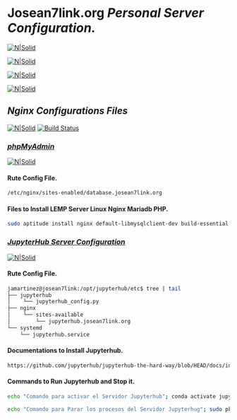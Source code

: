 # Josean7link.org _Personal Server Configuration._

[![N|Solid](https://upload.wikimedia.org/wikipedia/commons/thumb/3/3f/Linux_Mint_logo_without_wordmark.svg/240px-Linux_Mint_logo_without_wordmark.svg.png)](https://upload.wikimedia.org/wikipedia/commons/thumb/3/3f/Linux_Mint_logo_without_wordmark.svg/240px-Linux_Mint_logo_without_wordmark.svg.png)

[![N|Solid](https://upload.wikimedia.org/wikipedia/commons/thumb/c/ca/MariaDB_colour_logo.svg/320px-MariaDB_colour_logo.svg.png)](https://upload.wikimedia.org/wikipedia/commons/thumb/c/ca/MariaDB_colour_logo.svg/320px-MariaDB_colour_logo.svg.png)

[![N|Solid](https://upload.wikimedia.org/wikipedia/commons/thumb/c/c3/Python-logo-notext.svg/240px-Python-logo-notext.svg.png)](https://upload.wikimedia.org/wikipedia/commons/thumb/c/c3/Python-logo-notext.svg/240px-Python-logo-notext.svg.png)

[![N|Solid](https://upload.wikimedia.org/wikipedia/commons/thumb/e/ea/Conda_logo.svg/320px-Conda_logo.svg.png)](https://upload.wikimedia.org/wikipedia/commons/thumb/e/ea/Conda_logo.svg/320px-Conda_logo.svg.png)

## _Nginx Configurations Files_
[![N|Solid](http://nginx.org/nginx.png)](https://www.nginx.com/)
[![Build Status](https://travis-ci.org/joemccann/dillinger.svg?branch=master)](https://github.com/josean7link/Nignx)

### [_phpMyAdmin_]

   [_phpmyadmin_]: <https://www.phpmyadmin.net/>

[![N|Solid](https://upload.wikimedia.org/wikipedia/commons/thumb/2/2f/PhpMyAdmin_logo_2010_hidef.svg/320px-PhpMyAdmin_logo_2010_hidef.svg.png)](https://www.phpmyadmin.net/)

#### Rute Config File.
```sh
/etc/nginx/sites-enabled/database.josean7link.org
```

#### Files to Install LEMP Server Linux Nginx Mariadb PHP.
```sh
sudo aptitude install nginx default-libmysqlclient-dev build-essential libldap2-dev mariadb-server-10.3 mariadb-client-10.3 php7.4 php7.4-bz2 php7.4-cli php7.4-common php7.4-curl php7.4-fpm php7.4-gd php7.4-json php7.4-mbstring php7.4-mysql php7.4-opcache php7.4-readline php7.4-xml php7.4-zip
```


### [_JupyterHub Server Configuration_]

   [_JupyterHub Server Configuration_]: <https://jupyter.org/hub>

[![N|Solid](https://upload.wikimedia.org/wikipedia/commons/thumb/3/38/Jupyter_logo.svg/207px-Jupyter_logo.svg.png)](https://jupyter.org/hub)
#### Rute Config File.

```sh
jamartinez@josean7link:/opt/jupyterhub/etc$ tree | tail
├── jupyterhub
│    └── jupyterhub_config.py
├── nginx
│    └── sites-available
│        └── jupyterhub.josean7link.org
└── systemd
    └── jupyterhub.service
```

#### Documentations to Install Jupyterhub.
```sh
https://github.com/jupyterhub/jupyterhub-the-hard-way/blob/HEAD/docs/installation-guide-hard.md
```

#### Commands to Run Jupyterhub and Stop it.
```sh
echo "Comando para activar el Servidor Jupyterhub"; conda activate jupyterhub; /opt/google/chrome/google-chrome --new-window 'http://jupyterhub.josean7link.org/'; jupyterhub &
```

```sh
echo "Comando para Parar los procesos del Servidor Jupyterhug"; sudo pkill jupyterhub
```
